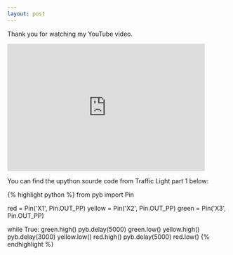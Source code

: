 ```yaml
---
layout: post
---
```

Thank you for watching my YouTube video.

<div class=embed-responsive embed-responsive-16by9>
<iframe width="450" height="290" src="https://www.youtube.com/embed/JdTU5ADsNpA" frameborder="0" allowfullscreen></iframe>
</div>

You can find the upython sourde code from Traffic Light part 1 below:

{% highlight python %}
from pyb import Pin

red = Pin('X1', Pin.OUT_PP)
yellow = Pin('X2', Pin.OUT_PP)
green = Pin('X3', Pin.OUT_PP)

while True:
    green.high()
    pyb.delay(5000)
    green.low()
    yellow.high()
    pyb.delay(3000)
    yellow.low()
    red.high()
    pyb.delay(5000)
    red.low()
{% endhighlight %}
